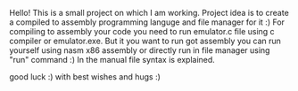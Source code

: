 Hello! This is a small project on which I am working. Project idea is to create a compiled to assembly programming languge and file manager for it :)
For compiling to assembly your code you need to run emulator.c file using c compiler or emulator.exe. But it you want to run got assembly you can run yourself using nasm x86 assembly or directly run in file manager using "run" command :)
In the manual file syntax is explained.

good luck :) with best wishes and hugs :)
